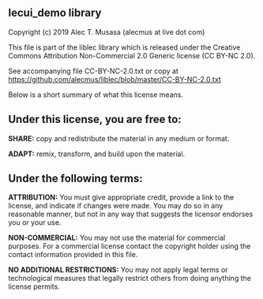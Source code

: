 lecui_demo library
-----------------------------------------------------------
Copyright (c) 2019 Alec T. Musasa (alecmus at live dot com)

This file is part of the liblec library which is released
under the Creative Commons Attribution Non-Commercial
2.0 Generic license (CC BY-NC 2.0).

See accompanying file CC-BY-NC-2.0.txt or copy at
https://github.com/alecmus/liblec/blob/master/CC-BY-NC-2.0.txt

Below is a short summary of what this license means.

Under this license, you are free to:
------------------------------------
<p>
    <b>SHARE:</b> copy and redistribute the material in any medium or format.
</p>
<p>
    <b>ADAPT:</b> remix, transform, and build upon the material.
</p>

Under the following terms:
--------------------------
<p>
    <b>ATTRIBUTION:</b> You must give appropriate credit, provide a link to the
    license, and indicate if changes were made. You may do so in any
    reasonable manner, but not in any way that suggests the licensor endorses
    you or your use.
</p>
<p>
    <b>NON-COMMERCIAL:</b> You may not use the material for commercial purposes. For
    a commercial license contact the copyright holder using the contact
    information provided in this file.
</p>
<p>
    <b>NO ADDITIONAL RESTRICTIONS:</b> You may not apply legal terms or technological
    measures that legally restrict others from doing anything the license permits.
</p>
